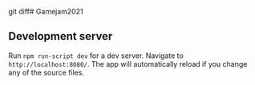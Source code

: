 git diff# Gamejam2021

## Development server

Run `npm run-script dev` for a dev server. Navigate to `http://localhost:8080/`. The app will automatically reload if you change any of the source files.

